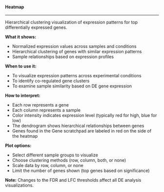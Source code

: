#### Heatmap
------------

Hierarchical clustering visualization of expression patterns for top differentially expressed genes.

**What it shows:**
- Normalized expression values across samples and conditions
- Hierarchical clustering of genes with similar expression patterns
- Sample relationships based on expression profiles

**When to use it:**
- To visualize expression patterns across experimental conditions
- To identify co-regulated gene clusters
- To examine sample similarity based on DE gene expression

**How to interpret:**
- Each row represents a gene
- Each column represents a sample
- Color intensity indicates expression level (typically red for high, blue for low)
- The dendrogram shows hierarchical relationships between genes
- Genes found in the Gene scratchpad are labeled in red on the side of the heatmap

**Plot options:**
- Select different sample groups to visualize
- Choose clustering methods (row, column, both, or none)
- Scale data by row, column, or none
- Limit the number of genes shown (top genes based on significance)

**Note:** Changes to the FDR and LFC thresholds affect all DE analysis visualizations.
